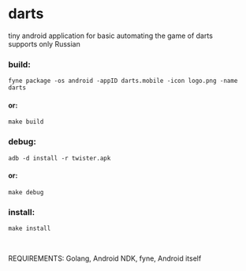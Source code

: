 # darts
tiny android application for basic automating the game of darts <br>
supports only Russian

### build:
    fyne package -os android -appID darts.mobile -icon logo.png -name darts

#### or:
    make build

### debug:
    adb -d install -r twister.apk

#### or:
    make debug

### install:
    make install

<br>

REQUIREMENTS: Golang, Android NDK, fyne, Android itself
